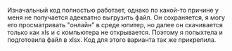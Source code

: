 Изначальный код полностью работает, однако по какой-то причине у меня не получается адекватно выгрузить файл. 
Он сохраняется, я могу его просматривать "онлайн" в среде юпитер, но далее он скачивается только как xls и с компьютера не открывается. 
Поэтому я попыхтела и подготовила файл в xlsx. Код для этого варианта так же прикрепила.
